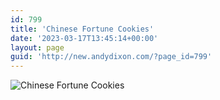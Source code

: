 ```yaml
---
id: 799
title: 'Chinese Fortune Cookies'
date: '2023-03-17T13:45:14+00:00'
layout: page
guid: 'http://new.andydixon.com/?page_id=799'
---
```


![Chinese Fortune Cookies](https://i0.wp.com/assets.g8x2.ldn.idrivee2-23.com/posters/Chinese%20Fortune%20Cookies%2001.jpg?w=1200&ssl=1 "Chinese Fortune Cookies")